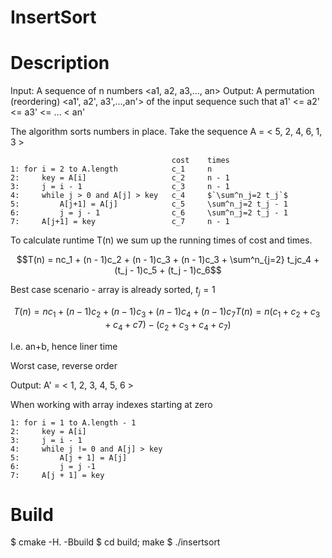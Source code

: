 # InsertSort


# Description

Input: A sequence of n numbers <a1, a2, a3,..., an>
Output: A permutation (reordering) <a1', a2', a3',...,an'> of the input sequence such that a1' <= a2' <= a3' <= ... < an'

The algorithm sorts numbers in place. Take the sequence
A = < 5, 2, 4, 6, 1, 3 >

```
                                    cost    times
1: for i = 2 to A.length            c_1     n
2:     key = A[i]                   c_2     n - 1
3:     j = i - 1                    c_3     n - 1
4:     while j > 0 and A[j] > key   c_4     $`\sum^n_j=2 t_j`$
5:         A[j+1] = A[j]            c_5     \sum^n_j=2 t_j - 1
6:         j = j - 1                c_6     \sum^n_j=2 t_j - 1
7:     A[j+1] = key                 c_7     n - 1
```

To calculate runtime T(n) we sum up the running times of cost and times.
```math
T(n) = nc_1 + (n - 1)c_2 + (n - 1)c_3 + (n - 1)c_3 + \sum^n_{j=2} t_jc_4 + (t_j - 1)c_5 + (t_j - 1)c_6
```

Best case scenario - array is already sorted, $`t_j = 1`$

```math
T(n) = nc_1 + (n - 1)c_2 + (n - 1)c_3 + (n-1)c_4 + (n-1)c_7
T(n) = n(c_1 + c_2 + c_3 + c_4 + c7) - (c_2 + c_3 + c_4 + c_7)
```

I.e. an+b, hence liner time

Worst case, reverse order

```math

```


Output: A' = < 1, 2, 3, 4, 5, 6 >

When working with array indexes starting at zero

```
1: for i = 1 to A.length - 1
2:     key = A[i]
3:     j = i - 1
4:     while j != 0 and A[j] > key
5:         A[j + 1] = A[j]
6:         j = j -1
7:     A[j + 1] = key
```

# Build

$ cmake -H. -Bbuild
$ cd build; make
$ ./insertsort
